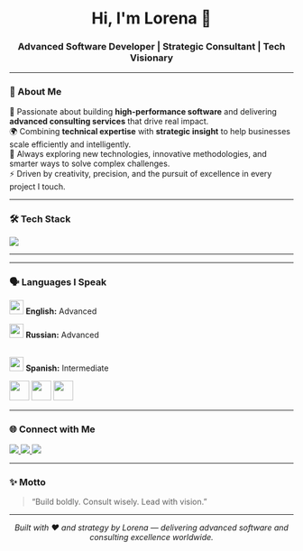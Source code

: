 <h1 align="center">Hi, I'm Lorena 👋</h1>
<h3 align="center">Advanced Software Developer | Strategic Consultant | Tech Visionary</h3>

---

### 🧠 About Me  
🚀 Passionate about building **high-performance software** and delivering **advanced consulting services** that drive real impact.  
🌍 Combining **technical expertise** with **strategic insight** to help businesses scale efficiently and intelligently.  
💬 Always exploring new technologies, innovative methodologies, and smarter ways to solve complex challenges.  
⚡ Driven by creativity, precision, and the pursuit of excellence in every project I touch.  

---

### 🛠️ Tech Stack  
<p align="left">
  <img src="https://skillicons.dev/icons?i=python,js,ts,react,nodejs,html,css,git,github,vscode,figma,aws,docker" />
</p>

---

---

### 🗣️ Languages I Speak  
<p align="left">
  <img src="https://flagcdn.com/w20/gb.png" width="25"/> <b>English:</b> Advanced  
  <br>
  
  <img src="https://flagcdn.com/w20/ru.png" width="25"/> <b>Russian:</b> Advanced  
  <br>
  
<img src="https://flagcdn.com/w20/es.png" width="25"/> <b>Spanish:</b> Intermediate  
</p>

<p align="left">
  <img src="https://media.tenor.com/fxgVfJ7SlDUAAAAj/flag-waving.gif" width="35"/>
  <img src="https://media.tenor.com/fxgVfJ7SlDUAAAAj/flag-waving.gif" width="35"/>
  <img src="https://media.tenor.com/fxgVfJ7SlDUAAAAj/flag-waving.gif" width="35"/>
</p>

---

### 🌐 Connect with Me  
<p align="left">
  <a href="https://linkedin.com/in/lorenagabrielly" target="_blank">
    <img src="https://img.shields.io/badge/-LinkedIn-0077B5?style=for-the-badge&logo=linkedin&logoColor=white" />
  </a>
  <a href="mailto:lorenagabrielly@gmail.com">
    <img src="https://img.shields.io/badge/-Email-D14836?style=for-the-badge&logo=gmail&logoColor=white" />
  </a>
  <a href="https://lorenagabrielly.dev">
    <img src="https://img.shields.io/badge/-Portfolio-000000?style=for-the-badge&logo=firefox&logoColor=white" />
  </a>
</p>

---

### ✨ Motto  
> “Build boldly. Consult wisely. Lead with vision.”

---

<p align="center">
  <i>Built with ❤️ and strategy by Lorena — delivering advanced software and consulting excellence worldwide.</i>
</p>

